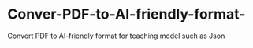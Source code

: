 # Conver-PDF-to-AI-friendly-format-
Convert PDF to AI-friendly format for teaching model such as Json
